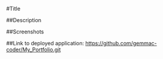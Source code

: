 #Title

##Description

##Screenshots

##Link to deployed application:
https://github.com/gemmac-coder/My_Portfolio.git